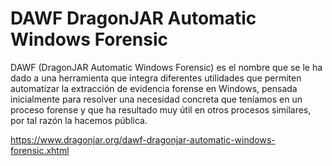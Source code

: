 # DAWF DragonJAR Automatic Windows Forensic
DAWF (DragonJAR Automatic Windows Forensic) es el nombre que se le ha dado a una herramienta que integra diferentes utilidades que permiten automatizar la extracción de evidencia forense en Windows, pensada inicialmente para resolver una necesidad concreta que teníamos en un proceso forense y que ha resultado muy útil en otros procesos similares, por tal razón la hacemos pública.

https://www.dragonjar.org/dawf-dragonjar-automatic-windows-forensic.xhtml
